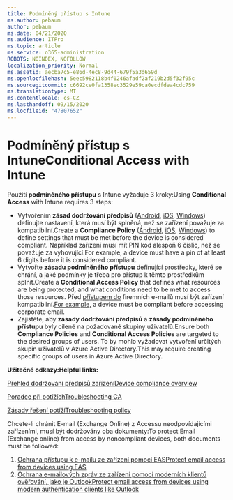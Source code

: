 ```yaml
---
title: Podmíněný přístup s Intune
ms.author: pebaum
author: pebaum
ms.date: 04/21/2020
ms.audience: ITPro
ms.topic: article
ms.service: o365-administration
ROBOTS: NOINDEX, NOFOLLOW
localization_priority: Normal
ms.assetid: aecba7c5-e86d-4ec8-9d44-679f5a3d659d
ms.openlocfilehash: 5eec5982118b4f0246afadf2af219b2d5f32f95c
ms.sourcegitcommit: c6692ce0fa1358ec3529e59ca0ecdfdea4cdc759
ms.translationtype: MT
ms.contentlocale: cs-CZ
ms.lasthandoff: 09/15/2020
ms.locfileid: "47807652"
---
```

# <a name="conditional-access-with-intune"></a><span data-ttu-id="1c71c-102">Podmíněný přístup s Intune</span><span class="sxs-lookup"><span data-stu-id="1c71c-102">Conditional Access with Intune</span></span>

<span data-ttu-id="1c71c-103">Použití  **podmíněného přístupu**  s Intune vyžaduje 3 kroky:</span><span class="sxs-lookup"><span data-stu-id="1c71c-103">Using  **Conditional Access**  with Intune requires 3 steps:</span></span>

- <span data-ttu-id="1c71c-104">Vytvořením  **zásad dodržování předpisů**  ([Android](https://docs.microsoft.com/intune/compliance-policy-create-android),  [iOS](https://docs.microsoft.com/intune/compliance-policy-create-ios),  [Windows](https://docs.microsoft.com//intune/compliance-policy-create-windows)) definujte nastavení, která musí být splněná, než se zařízení považuje za kompatibilní.</span><span class="sxs-lookup"><span data-stu-id="1c71c-104">Create a  **Compliance Policy**  ([Android](https://docs.microsoft.com/intune/compliance-policy-create-android),  [iOS](https://docs.microsoft.com/intune/compliance-policy-create-ios),  [Windows](https://docs.microsoft.com//intune/compliance-policy-create-windows)) to define settings that must be met before the device is considered compliant.</span></span> <span data-ttu-id="1c71c-105">Například zařízení musí mít PIN kód alespoň 6 číslic, než se považuje za vyhovující.</span><span class="sxs-lookup"><span data-stu-id="1c71c-105">For example, a device must have a pin of at least 6 digits before it is considered compliant.</span></span>
- <span data-ttu-id="1c71c-106">Vytvořte **zásadu podmíněného přístupu**  definující prostředky, které se chrání, a jaké podmínky je třeba pro přístup k těmto prostředkům splnit.</span><span class="sxs-lookup"><span data-stu-id="1c71c-106">Create a **Conditional Access Policy**  that defines what resources are being protected, and what conditions need to be met to access those resources.</span></span>  <span data-ttu-id="1c71c-107">Před [přístupem do](https://docs.microsoft.com/intune/tutorial-protect-email-on-unmanaged-devices#create-conditional-access-policies) firemních e-mailů musí být zařízení kompatibilní.</span><span class="sxs-lookup"><span data-stu-id="1c71c-107">[For example,](https://docs.microsoft.com/intune/tutorial-protect-email-on-unmanaged-devices#create-conditional-access-policies)  a device must be compliant before accessing corporate email.</span></span>
- <span data-ttu-id="1c71c-108">Zajistěte, aby **zásady dodržování předpisů**  a  **zásady podmíněného přístupu**  byly cílené na požadované skupiny uživatelů.</span><span class="sxs-lookup"><span data-stu-id="1c71c-108">Ensure both **Compliance Policies**  and  **Conditional Access Policies**  are targeted to the desired groups of users.</span></span> <span data-ttu-id="1c71c-109">To by mohlo vyžadovat vytvoření určitých skupin uživatelů v Azure Active Directory.</span><span class="sxs-lookup"><span data-stu-id="1c71c-109">This may require creating specific groups of users in Azure Active Directory.</span></span>

<span data-ttu-id="1c71c-110">**Užitečné odkazy:**</span><span class="sxs-lookup"><span data-stu-id="1c71c-110">**Helpful links:**</span></span>

[<span data-ttu-id="1c71c-111">Přehled dodržování předpisů zařízení</span><span class="sxs-lookup"><span data-stu-id="1c71c-111">Device compliance overview</span></span>](https://docs.microsoft.com/intune/device-compliance-get-started)

[<span data-ttu-id="1c71c-112">Poradce při potížích</span><span class="sxs-lookup"><span data-stu-id="1c71c-112">Troubleshooting CA</span></span>](https://docs.microsoft.com/intune/troubleshoot-conditional-access)

[<span data-ttu-id="1c71c-113">Zásady řešení potíží</span><span class="sxs-lookup"><span data-stu-id="1c71c-113">Troubleshooting policy</span></span>](https://docs.microsoft.com/intune/troubleshoot-policies-in-microsoft-intune)

<span data-ttu-id="1c71c-114">Chcete-li chránit E-mail (Exchange Online) z Accessu neodpovídajícími zařízeními, musí být dodržovány oba dokumenty:</span><span class="sxs-lookup"><span data-stu-id="1c71c-114">To protect Email (Exchange online) from access by noncompliant devices, both documents must be followed:</span></span>

1. [<span data-ttu-id="1c71c-115">Ochrana přístupu k e-mailu ze zařízení pomocí EAS</span><span class="sxs-lookup"><span data-stu-id="1c71c-115">Protect email access from devices using EAS</span></span>](https://docs.microsoft.com/intune/tutorial-protect-email-on-unmanaged-devices)
2. [<span data-ttu-id="1c71c-116">Ochrana e-mailových zpráv ze zařízení pomocí moderních klientů ověřování, jako je Outlook</span><span class="sxs-lookup"><span data-stu-id="1c71c-116">Protect email access from devices using modern authentication clients like Outlook</span></span>](https://docs.microsoft.com/intune/tutorial-protect-email-on-enrolled-devices)